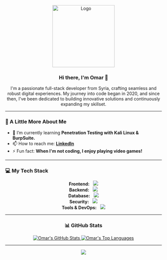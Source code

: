 <!-- 
  This version includes the suggested tweaks.
  The main change is adding a "Security" category to your tech stack
  to reflect what you're currently learning. Great work on this!
-->

<div align="center">
  <img
    src="./assets/logo.gif"
    alt="Logo"
    width="200px"
    height="200px"
  />

  <h3>Hi there, I'm Omar 👋</h3>

  <p>
    I'm a passionate full-stack developer from Syria, crafting seamless and
    robust digital experiences. My journey into code began in 2020, and since
    then, I've been dedicated to building innovative solutions and
    continuously expanding my skillset.
  </p>
</div>

---

### 🚀 A Little More About Me

-   🌱 I’m currently learning
    **Penetration Testing with Kali Linux & BurpSuite.**
-   📫 How to reach me:
    **[LinkedIn](https://www.linkedin.com/in/omar-daghestani/)**
-   ⚡ Fun fact: **When I'm not coding, I enjoy playing video games!**

---

### 💻 My Tech Stack

<p align="center">
  <!-- Frontend -->
  <strong>Frontend:</strong> &nbsp;
  <img
    src="https://skillicons.dev/icons?i=js,ts,react,nextjs,html,css,tailwind"
  />
  <br />
  <!-- Backend -->
  <strong>Backend:</strong> &nbsp;
  <img src="https://skillicons.dev/icons?i=nodejs,express,sequelize,electron" />
  <br />
  <!-- Database -->
  <strong>Database:</strong> &nbsp;
  <img src="https://skillicons.dev/icons?i=mongodb,mysql,postgres,sqlite" />
  <br />
  <!-- Security -->
  <strong>Security:</strong> &nbsp;
  <img src="https://skillicons.dev/icons?i=kali,wireshark" />
  <br />
  <!-- Tools & DevOps -->
  <strong>Tools & DevOps:</strong> &nbsp;
  <img
    src="https://skillicons.dev/icons?i=git,github,vscode,vercel,powershell,bash,discord,md,ps"
  />
</p>

---

<!-- For better visual consistency, the stats section is also centered -->
<div align="center">
  <h3>📊 GitHub Stats</h3>
  <a href="https://github.com/OmarDGreat">
    <img
      src="https://github-readme-stats.vercel.app/api?username=OmarDGreat&theme=github_dark&show_icons=true&count_private=true&hide_border=true&line_height=20"
      alt="Omar's GitHub Stats"
    />
  </a>
  <a href="https://github.com/OmarDGreat">
    <img
      src="https://github-readme-stats.vercel.app/api/top-langs/?username=OmarDGreat&layout=compact&theme=github_dark&count_private=true&hide_border=true"
      alt="Omar's Top Languages"
    />
  </a>
</div>

---

<p align="center">
  <img
    src="https://komarev.com/ghpvc/?username=OmarDGreat&color=2062af&label=Profile+views"
  />
</p>
